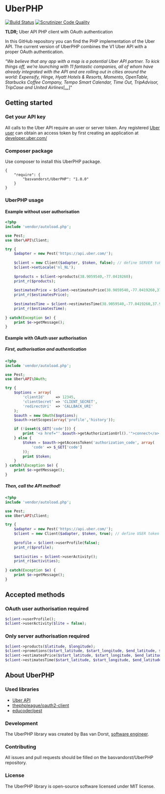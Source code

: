 UberPHP
=========
[![Build Status](https://scrutinizer-ci.com/g/basvandorst/UberPHP/badges/build.png?b=master)](https://scrutinizer-ci.com/g/basvandorst/UberPHP/build-status/master)
[![Scrutinizer Code Quality](https://scrutinizer-ci.com/g/basvandorst/UberPHP/badges/quality-score.png?b=master)](https://scrutinizer-ci.com/g/basvandorst/UberPHP/?branch=master)

**TLDR;** Uber API PHP client with OAuth authentication

In this GitHub repository you can find the PHP implementation of the 
Uber API. The current version of UberPHP combines the V1 Uber API 
with a proper OAuth authentication.

_"We believe that any app with a map is a potential Uber API partner. To kick 
things off, we’re launching with 11 fantastic companies, all of whom have 
already integrated with the API and are rolling out in cities around the 
world: Expensify, Hinge, Hyatt Hotels & Resorts, Momento, OpenTable, 
Starbucks Coffee Company, Tempo Smart Calendar, Time Out, TripAdvisor, 
TripCase and United Airlines_[[...]](http://blog.uber.com/api)"

## Getting started
### Get your API key
All calls to the Uber API require an user or server token. Any registered [Uber user](https://m.uber.com/sign-up?client_id=CW8huQUPMiC6Ld6gjHZkShrjRkuK4M7g) can obtain an access 
token by first creating an application at [developer.uber.com/](https://developer.uber.com/apps/)

### Composer package 
Use composer to install this UberPHP package.

```
{
    "require": {
        "basvandorst/UberPHP": "1.0.0"
    }
}
```


### UberPHP usage
#### Example without user authorisation
```php
<?php 
include 'vendor/autoload.php';

use Pest;
use Uber\API\Client;

try {
    $adapter = new Pest('https://api.uber.com/');
    
    $client = new Client($adapter, $token, false); // define SERVER token here
    $client->setLocale('nl_NL');
    
    $products = $client->products(38.9059540,-77.0419260);
    print_r($products);
    
    $estimatesPrice = $client->estimatesPrice(38.9059540,-77.0419260,37.9059540,-76.0419260);
    print_r($estimatesPrice);
    
    $estimatesTime = $client->estimatesTime(38.9059540,-77.0419260,37.9059540,-76.0419260);
    print_r($estimatesTime);
    
} catch(Exception $e) {
    print $e->getMessage();
}
```

#### Example with OAuth user authorisation
##### First, authorisation and authentication
```php
<?php 
include 'vendor/autoload.php';

use Pest;
use Uber\API\OAuth;

try {
    $options = array(
        'clientId'     => 12345, 
        'clientSecret' => 'CLIENT_SECRET',
        'redirectUri'  => 'CALLBACK_URI'
    );
    $oauth = new OAuth($options);
    $oauth->setScopes(array('profile','history'));

    if (!isset($_GET['code'])) {
        print '<a href="'.$oauth->getAuthorizationUrl().'">connect</a>';
    } else {
        $token = $oauth->getAccessToken('authorization_code', array(
            'code' => $_GET['code']
        ));
        print $token;
    }
} catch(\Exception $e) {
    print $e->getMessage();
}
```
##### Then, call the API method!
```php
<?php 
include 'vendor/autoload.php';

use Pest;
use Uber\API\Client;

try {
    $adapter = new Pest('https://api.uber.com/');
    $client = new Client($adapter, $token, true); // define USER token here
    
    $profile = $client->userProfile(false);
    print_r($profile);
    
    $activities = $client->userActivity();
    print_r($activities);
    
} catch(Exception $e) {
    print $e->getMessage();
}
```

## Accepted methods
### OAuth user authorisation required
```php
$client->userProfile();
$client->userActivity($lite = false);
```

### Only server authorisation required
```php
$client->products($latitude, $longitude);
$client->promotions($start_latitude, $start_longitude, $end_latitude, $end_longitude); (not working)
$client->estimatesPrice($start_latitude, $start_longitude, $end_latitude, $end_longitude)
$client->estimatesTime($start_latitude, $start_longitude, $end_latitude, $end_longitude)
```

## About UberPHP
### Used libraries
- [Uber API](https://developer.uber.com/)
- [thephpleague/oauth2-client](https://github.com/thephpleague/oauth2-client/)
- [educoder/pest](https://github.com/educoder/pest)

### Development
The UberPHP library was created by Bas van Dorst, [software engineer](https://www.linkedin.com/in/basvandorst).

### Contributing
All issues and pull requests should be filled on the basvandorst/UberPHP repository.

### License
The UberPHP library is open-source software licensed under MIT license.

